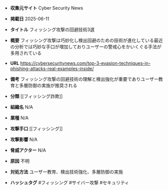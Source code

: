 - **収集元サイト**
Cyber Security News

- **掲載日**
2025-06-11

- **タイトル**
フィッシング攻撃の回避技術3選

- **概要**
フィッシング攻撃は巧妙化し検出回避のための技術が進化している最近の分析では巧妙な手口が増加しておりユーザーの警戒心をかいくぐる手法が多用されている

- **URL**
https://cybersecuritynews.com/top-3-evasion-techniques-in-phishing-attacks-real-examples-inside/

- **備考**
フィッシング攻撃の回避技術の理解と検出強化が重要でありユーザー教育と多層防御の実施が推奨される

- **分類**
[[フィッシング詐欺]]

- **組織名**
N/A

- **業種**
N/A

- **攻撃手口**
[[フィッシング]]

- **攻撃影響**
N/A

- **脅威アクター**
N/A

- **原因**
不明

- **対処方法**
ユーザー教育、検出技術強化、多層防御の実施

- **ハッシュタグ**
#フィッシング #サイバー攻撃 #セキュリティ
